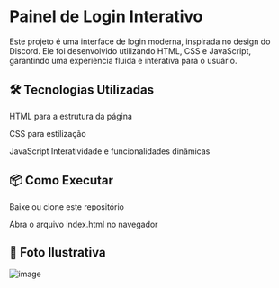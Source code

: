 <h1>Painel de Login Interativo</h1>

<p>Este projeto é uma interface de login moderna, inspirada no design do Discord. Ele foi desenvolvido utilizando HTML, CSS e JavaScript, garantindo uma experiência fluida e interativa para o usuário.</p>

<h2>🛠 Tecnologias Utilizadas</h2>

<p>HTML para a estrutura da página</p>

<p>CSS para estilização</p>

<p>JavaScript Interatividade e funcionalidades dinâmicas</p>

<h2>📦 Como Executar</h2>

<p>Baixe ou clone este repositório</p>

<p>Abra o arquivo index.html no navegador</p>

<h2>🎨 Foto Ilustrativa</h2>

![image](https://github.com/user-attachments/assets/1771b0e5-09c9-4dd8-bb42-6b9a47d5cb29)
